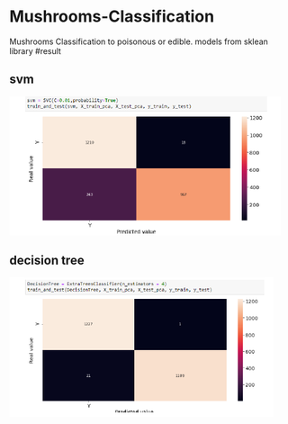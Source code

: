 # Mushrooms-Classification
Mushrooms Classification to poisonous or edible.
models from sklean library 
#result
##   svm 
![result](https://github.com/mohammedFnesh/Mushrooms-Classification/blob/main/Svm%20result%20.PNG)
##   decision tree
![result](https://github.com/mohammedFnesh/Mushrooms-Classification/blob/main/decision%20tree%20serult.PNG)
